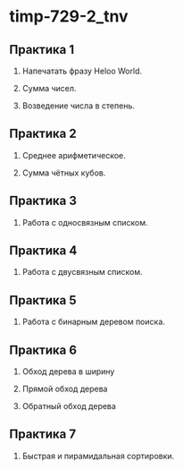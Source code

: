 # timp-729-2_tnv

## Практика 1

1) Напечатать фразу Heloo World.

2) Сумма чисел.

3) Возведение числа в степень.

## Практика 2

1) Среднее арифметическое.

2) Сумма чётных кубов.

## Практика 3

1) Работа с односвязным списком.

## Практика 4

1) Работа с двусвязным списком.

## Практика 5

1) Работа с бинарным деревом поиска.

## Практика 6

1) Обход дерева в ширину

2) Прямой обход дерева

3) Обратный обход дерева

## Практика 7

1) Быстрая и пирамидальная сортировки.
